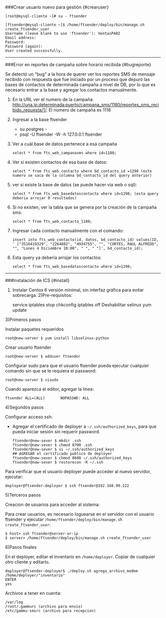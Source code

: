 ###Crear usuario nuevo para gestión {#crearuser}

    [root@mysql-cliente ~]# su - ftsender

    [ftsender@mysql-cliente ~]$ /home/ftsender/deploy/bin/manage.sh create_ftsender_user
    Username (leave blank to use 'ftsender'): VentasPA02
    Email address: 
    Password: 
    Password (again): 
    User created successfully.

---
###Error en reportes de campaña sobre horario recibida {#bugreporte}

Se detectó un "bug" a la hora de querer ver los reportes SMS de mensaje recibido con respuesta que fue iniciado por un proceso que depuró las bases de contactos de determinada campaña a nivel de DB, por lo que es necesario entrar a la base y agregar los contactos manualmente.

1. En la URL ver el numero de la campaña: http://una.ip.determinada:puerto/campana_sms/1180/reportes_sms_recibido_repuesta/1/. El numero de campaña es 1118
2. Ingresar a la base ftsender
	- su postgres -
	- psql -U ftsender -W -h 127.0.0.1 ftsender

3. Ver a cuál base de datos pertenece a esa campaña
    
    `select * from fts_web_campanasms where id=1180;`

4. Ver si existen contactos de esa base de datos:

    `select * from fts_web_contacto where bd_contacto_id =1298 (este numero se saca de la columna bd_contacto_id del query anterior)`

5. ver si existe la base de datos (se puede hacer via web o sql):
    
    `select * from fts_web_basedatoscontacto where id=1298; (esta query deberia arrojar 0 resultados)`

6. Si no existen, ver la tabla que se genera por la creación de la campaña sms:
    
    `select * from fts_web_contacto_1180;`

7. Ingresar cada contacto manualmente con el comando:
    
    `insert into fts_web_contacto(id, datos, bd_contacto_id) values(ID, ' ["3516419329", "2264802", "4934755", "", "CORTES, RAUL ALFREDO", "", "Lunes 4 Diciembre 10:00", " ", " "]', bd_contacto_id);`

8. Esta query ya debería arrojar los contactos:

    `select * from fts_web_basedatoscontacto where id=1298;`

---
###Instalación de ICS {#install}

1) Instalar Centos 6 versión minimal, sin interfaz gráfica para evitar sobrecarga.
2)Pre-requisitos:

    service iptables stop
    chkconfig iptables off
    Deshabilitar selinux
    yum update

3)Primeros pasos

Instalar paquetes requeridos

    root@new-server $ yum install libselinux-python

Crear usuario ftsender

    root@new-server $ adduser ftsender

Configurar sudo para que el usuario ftsender pueda ejecutar cualquier comando sin que se le requiera el password:

    root@new-server $ visudo

Cuando aparezca el editor, agregar la linea:

    ftsender ALL=(ALL)       NOPASSWD: ALL

4)Segundos pasos

Configurar acceso ssh:

* Agregar el certificado de deployer a `~/.ssh/authorized_keys`, para que pueda iniciar sesión sin requerir password.

    ```
    ftsender@new-sever $ mkdir .ssh
    ftsender@new-sever $ chmod 0700 .ssh
    ftsender@new-sever $ vi ~/.ssh/authorized_keys
    ## AGREGAR el certificado publico de deployer
    ftsender@new-sever $ chmod 0600 ~/.ssh/authorized_keys
    ftsender@new-sever $ restorecon -R ~/.ssh
    ```

Para verificar que el usuario deployer puede acceder al nuevo servidor, ejecutar:

    deployer@ftsender-deployer $ ssh ftsender@192.168.99.222

5)Terceros pasos

Creacion de usuarios para acceder al sistema:

Para crear usuarios, es necesario loguearse en el servidor con el usuario ftsender y ejecutar `/home/ftsender/deploy/bin/manage.sh create_ftsender_user`:

    $ host> ssh ftsender@server-or-ip
    $ server> /home/ftsender/deploy/bin/manage.sh create_ftsender_user

6)Pasos finales

En el deployer, editar el inventario en `/home/deployer`. Copiar de cualquier otro cliente y editarlo.

    deployer@ftsender-deployer$ ./deploy.sh agrega_archivo_modem /home/deployer/"inventario"
    ENTER
    yes


Archivos a tener en cuenta:

    /var/log
    /root/.gammurc (archivo para envio)
    /etc/gammu-smsrc (archivo para recepcion)




